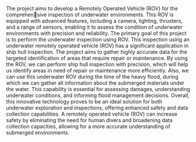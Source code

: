 The project aims to develop a Remotely Operated Vehicle (ROV) for the comprehensive inspection of underwater environments. This ROV is equipped with advanced
features, including a camera, lighting, thrusters, and a range of sensors, enabling it to
assess the condition of underwater environments with precision and reliability. The
primary goal of this project is to perform the underwater inspection using ROV. This
inspection using an underwater remotely operated vehicle (ROV) has a significant
application in ship hull inspection. The project aims to gather highly accurate data
for the targeted identification of areas that require repair or maintenance. By using
the ROV, we can perform ship hull inspection with precision, which will help us
identify areas in need of repair or maintenance more efficiently. Also, we can use
this underwater ROV during the time of the heavy flood, during which we can gather
all information about the submerged materials under the water. This capability is
essential for assessing damages, understanding underwater conditions, and informing
flood management decisions. Overall, this innovative technology proves to be an ideal
solution for both underwater exploration and inspections, offering enhanced safety and
data collection capabilities. A remotely operated vehicle (ROV) can increase safety
by eliminating the need for human divers and broadening data collection capacities,
allowing for a more accurate understanding of submerged environments.
